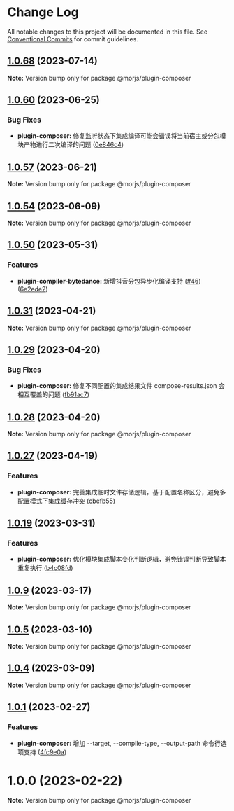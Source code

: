 # Change Log

All notable changes to this project will be documented in this file.
See [Conventional Commits](https://conventionalcommits.org) for commit guidelines.

## [1.0.68](https://github.com/eleme/morjs/compare/v1.0.67...v1.0.68) (2023-07-14)

**Note:** Version bump only for package @morjs/plugin-composer





## [1.0.60](https://github.com/eleme/morjs/compare/v1.0.59...v1.0.60) (2023-06-25)


### Bug Fixes

* **plugin-composer:** 修复监听状态下集成编译可能会错误将当前宿主或分包模块产物进行二次编译的问题 ([0e846c4](https://github.com/eleme/morjs/commit/0e846c4dff0f6bd8a82755306d6344df673548c1))





## [1.0.57](https://github.com/eleme/morjs/compare/v1.0.56...v1.0.57) (2023-06-21)

**Note:** Version bump only for package @morjs/plugin-composer





## [1.0.54](https://github.com/eleme/morjs/compare/v1.0.53...v1.0.54) (2023-06-09)

**Note:** Version bump only for package @morjs/plugin-composer





## [1.0.50](https://github.com/eleme/morjs/compare/v1.0.49...v1.0.50) (2023-05-31)


### Features

* **plugin-compiler-bytedance:** 新增抖音分包异步化编译支持 ([#46](https://github.com/eleme/morjs/issues/46)) ([6e2ede2](https://github.com/eleme/morjs/commit/6e2ede2782bdbdc259d81deb603fccabc3f8f136))





## [1.0.31](https://github.com/eleme/morjs/compare/v1.0.30...v1.0.31) (2023-04-21)

**Note:** Version bump only for package @morjs/plugin-composer





## [1.0.29](https://github.com/eleme/morjs/compare/v1.0.28...v1.0.29) (2023-04-20)


### Bug Fixes

* **plugin-composer:** 修复不同配置的集成结果文件 compose-results.json 会相互覆盖的问题 ([fb91ac7](https://github.com/eleme/morjs/commit/fb91ac761783df647b31e16e66bb299cde1c641c))





## [1.0.28](https://github.com/eleme/morjs/compare/v1.0.27...v1.0.28) (2023-04-20)

**Note:** Version bump only for package @morjs/plugin-composer





## [1.0.27](https://github.com/eleme/morjs/compare/v1.0.26...v1.0.27) (2023-04-19)


### Features

* **plugin-composer:** 完善集成临时文件存储逻辑，基于配置名称区分，避免多配置模式下集成缓存冲突 ([cbefb55](https://github.com/eleme/morjs/commit/cbefb55664c89ea94e8e199aca440a3c885603e2))





## [1.0.19](https://github.com/eleme/morjs/compare/v1.0.18...v1.0.19) (2023-03-31)


### Features

* **plugin-composer:** 优化模块集成脚本变化判断逻辑，避免错误判断导致脚本重复执行 ([b4c08fd](https://github.com/eleme/morjs/commit/b4c08fd149943d432b3cb25323c30f426a1df071))





## [1.0.9](https://github.com/eleme/morjs/compare/v1.0.8...v1.0.9) (2023-03-17)

**Note:** Version bump only for package @morjs/plugin-composer





## [1.0.5](https://github.com/eleme/morjs/compare/v1.0.4...v1.0.5) (2023-03-10)

**Note:** Version bump only for package @morjs/plugin-composer





## [1.0.4](https://github.com/eleme/morjs/compare/v1.0.3...v1.0.4) (2023-03-09)

**Note:** Version bump only for package @morjs/plugin-composer





## [1.0.1](https://github.com/eleme/morjs/compare/v1.0.0...v1.0.1) (2023-02-27)


### Features

* **plugin-composer:** 增加 --target, --compile-type, --output-path 命令行选项支持 ([4fc9e0a](https://github.com/eleme/morjs/commit/4fc9e0aa7fa927066089f2dfaf1d08886f98bdff))





# 1.0.0 (2023-02-22)

**Note:** Version bump only for package @morjs/plugin-composer
